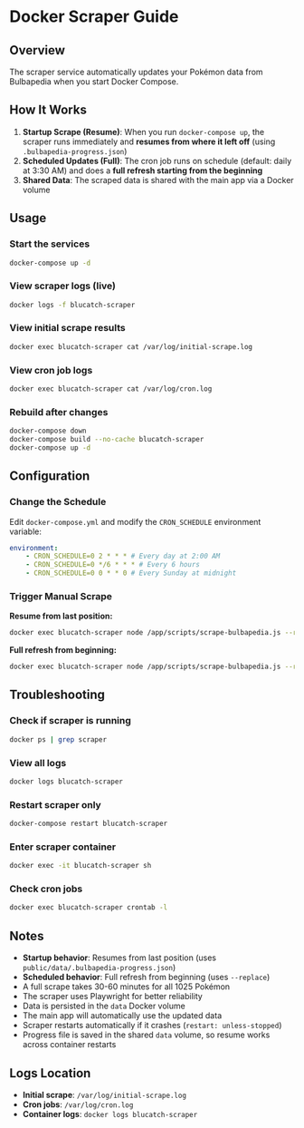 # Docker Scraper Guide

## Overview

The scraper service automatically updates your Pokémon data from Bulbapedia when you start Docker Compose.

## How It Works

1. **Startup Scrape (Resume)**: When you run `docker-compose up`, the scraper runs immediately and **resumes from where it left off** (using `.bulbapedia-progress.json`)
2. **Scheduled Updates (Full)**: The cron job runs on schedule (default: daily at 3:30 AM) and does a **full refresh starting from the beginning**
3. **Shared Data**: The scraped data is shared with the main app via a Docker volume

## Usage

### Start the services

```bash
docker-compose up -d
```

### View scraper logs (live)

```bash
docker logs -f blucatch-scraper
```

### View initial scrape results

```bash
docker exec blucatch-scraper cat /var/log/initial-scrape.log
```

### View cron job logs

```bash
docker exec blucatch-scraper cat /var/log/cron.log
```

### Rebuild after changes

```bash
docker-compose down
docker-compose build --no-cache blucatch-scraper
docker-compose up -d
```

## Configuration

### Change the Schedule

Edit `docker-compose.yml` and modify the `CRON_SCHEDULE` environment variable:

```yaml
environment:
    - CRON_SCHEDULE=0 2 * * * # Every day at 2:00 AM
    - CRON_SCHEDULE=0 */6 * * * # Every 6 hours
    - CRON_SCHEDULE=0 0 * * 0 # Every Sunday at midnight
```

### Trigger Manual Scrape

**Resume from last position:**

```bash
docker exec blucatch-scraper node /app/scripts/scrape-bulbapedia.js --range=1-1025 --resume
```

**Full refresh from beginning:**

```bash
docker exec blucatch-scraper node /app/scripts/scrape-bulbapedia.js --range=1-1025 --replace
```

## Troubleshooting

### Check if scraper is running

```bash
docker ps | grep scraper
```

### View all logs

```bash
docker logs blucatch-scraper
```

### Restart scraper only

```bash
docker-compose restart blucatch-scraper
```

### Enter scraper container

```bash
docker exec -it blucatch-scraper sh
```

### Check cron jobs

```bash
docker exec blucatch-scraper crontab -l
```

## Notes

-   **Startup behavior**: Resumes from last position (uses `public/data/.bulbapedia-progress.json`)
-   **Scheduled behavior**: Full refresh from beginning (uses `--replace`)
-   A full scrape takes 30-60 minutes for all 1025 Pokémon
-   The scraper uses Playwright for better reliability
-   Data is persisted in the `data` Docker volume
-   The main app will automatically use the updated data
-   Scraper restarts automatically if it crashes (`restart: unless-stopped`)
-   Progress file is saved in the shared `data` volume, so resume works across container restarts

## Logs Location

-   **Initial scrape**: `/var/log/initial-scrape.log`
-   **Cron jobs**: `/var/log/cron.log`
-   **Container logs**: `docker logs blucatch-scraper`
